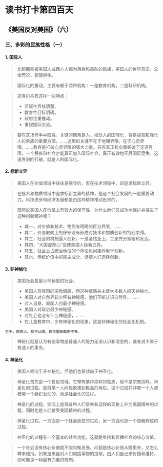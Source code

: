 读书打卡第四百天
===

《美国反对美国》（六）
---

### 三、多彩的民族性格（一）

#### 1. 国际人

> 比起那些被美国人或西方人视为落后和愚昧的民族，美国人的世界意识，总体而论，要弱得多。

> 国际化的推动，主要有赖于两种机构：一是教育机构，二是科研机构。

> 这类机构有这样一些特点：
> * 区域性界线清楚。
> * 教育性目标明确。
> * 政府注重推动。
> * 重视国际交流。

> 要在这场竞争中取胜，关键的因素是人。推动人的国际化，将是提高和强化人的素质的重要方面。……这里的关键不在于地理界限，在于心灵界限。……教育是打破心灵界限的强大力量。只有真正和全面突破了这道界限，一个民族和社会才能真正加入国际社会，真正有效地开展国际竞争。这道界限的打破，就是人的国际化。

#### 2. 标新立异

> 美国人在价值领域中往往是保守的，但在技术领域中，却追求标新立异。

> 在技术和物质领域中追求标新立异的精神，是这个社会发展的一股重要动力。科技进步和经济发展都是由这种精神推动出来的。

> 既然说美国人在价值上有较大的保守性，为什么他们又成功地保护并推进了这种创新精神呢？
> * 其一，对价值和技术、物质有明确的区分界限，……
> * 其二，价值取向上的保守没有形成对技术和物质创新的特别束缚。
> * 其三，社会的机制逼人创新。一是金钱至上。二是充分富裕和发达。
> * 其四，“大国虚荣心”促使美国人标新立异。
> * 其五，社会上占统治地位的个体论也间接作用于创新。
> * 其六，传统价值中的民主成分，促使人们选择创新。

#### 3. 非神秘化

> 美国社会是最少神秘感的社会。
> * 美国人有强烈的宗教情感，但这种情感并未使大多数人把天神秘化。
> * 美国人对自然界较少怀有神秘感，他们不断认识自然界，……
> * 对人自身，美国人也最少神秘感。
> * 美国人对政治最少神秘感。
> * 对社会也没有什么神秘感，……
> * 在儿童教育中，少有神秘化的现象，这是非神秘化的社会化机制。
```
至少，前两点，我不认同，现代国家都差不多。
```
> 神秘化就是认为有些事物是普通人的能力无法认识和改变的，或者说不属于普通人的事务。

#### 4. 神圣化

> 美国人倾向于非神秘化，但他们也最倾向于神圣化。

> 神圣化首先是一个世俗领域。它带有某种崇拜的性质，但不是宗教崇拜。神圣化的过程，是将某一人间现象推到极高的地位。这个过程并非哪一个人或者哪一个组织发动的，而是社会化的过程。

> 神圣化的过程，实际上是将各种人们信奉和选择的现象上升为美国精神的过程，同时也是人们接受美国精神的过程。

> 神圣化过程，一方面是一个社会感应的过程，另一方面也是一个自我释放的过程。

> 神圣化的过程有一个基本的社会功能，这就是维持和传播社会的核心价值。

> 一个社会没有核心价值就不能均衡发展。问题是核心价值从哪里来，又怎么样来维持。如果是来自对人们周围事物的提取，由人们自己来传播和维持，则可能是一种最有力量的机制。